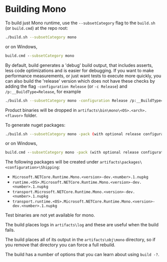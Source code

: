 # Building Mono

To build just Mono runtime, use the `--subsetCategory` flag to the `build.sh` (or `build.cmd`) at the repo root:

```bash
./build.sh --subsetCategory mono
```
or on Windows,
```bat
build.cmd --subsetCategory mono
```

By default, build generates a 'debug' build output, that includes asserts, less code optimizations and is easier for debugging. If you want to make performance measurements, or just want tests to execute more quickly, you can also build the 'release' version which does not have these checks by adding the flag `-configuration Release` (or `-c Release`) and `/p:__BuildType=Release`, for example
```bash
./build.sh --subsetCategory mono -configuration Release /p:__BuildType=Release
```

Product binaries will be dropped in `artifacts\bin\mono\<OS>.<arch>.<flavor>` folder.

To generate nuget packages:

```bash
./build.sh --subsetCategory mono -pack (with optional release configuration)
```
or on Windows,
```bat
build.cmd --subsetCategory mono -pack (with optional release configuration)
```

The following packages will be created under `artifacts\packages\<configuration>\Shipping`:

- `Microsoft.NETCore.Runtime.Mono.<version>-dev.<number>.1.nupkg`
- `runtime.<OS>.Microsoft.NETCore.Runtime.Mono.<version>-dev.<number>.1.nupkg`
- `transport.Microsoft.NETCore.Runtime.Mono.<version>-dev.<number>.1.nupkg`
- `transport.runtime.<OS>.Microsoft.NETCore.Runtime.Mono.<version>-dev.<number>.1.nupkg`

Test binaries are not yet available for mono.

The build places logs in `artifacts\log` and these are useful when the build fails.

The build places all of its output in the `artifacts\obj\mono` directory, so if you remove that directory you can force a
full rebuild.

The build has a number of options that you can learn about using `build -?`. 